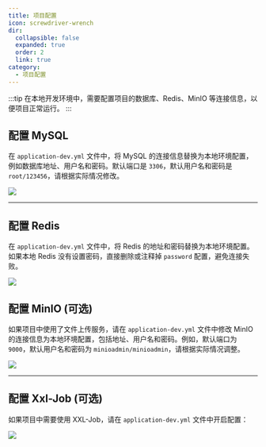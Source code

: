 ```yaml
---
title: 项目配置
icon: screwdriver-wrench
dir:
  collapsible: false
  expanded: true
  order: 2
  link: true
category:
  - 项目配置
---
```


:::tip
在本地开发环境中，需要配置项目的数据库、Redis、MinIO 等连接信息，以便项目正常运行。
:::


## 配置 MySQL 

在 `application-dev.yml` 文件中，将 MySQL 的连接信息替换为本地环境配置，例如数据库地址、用户名和密码。默认端口是 `3306`，默认用户名和密码是 `root/123456`，请根据实际情况修改。

![](https://www.youlai.tech/storage/blog/2025/02/23/af082081a6c6162818325b10fe526e1f.png) 

------

## 配置 Redis

在 `application-dev.yml` 文件中，将 Redis 的地址和密码替换为本地环境配置。如果本地 Redis 没有设置密码，直接删除或注释掉 `password` 配置，避免连接失败。

![](https://www.youlai.tech/storage/blog/2025/02/23/099fd01a612b013f64473bb606da3857.png) 

## 配置 MinIO (可选)

如果项目中使用了文件上传服务，请在 `application-dev.yml` 文件中修改 MinIO 的连接信息为本地环境配置，包括地址、用户名和密码。例如，默认端口为 `9000`，默认用户名和密码为 `minioadmin/minioadmin`，请根据实际情况调整。

![](https://www.youlai.tech/storage/blog/2025/02/23/e2b4da98809b4a6ba0d812530827dbc8.png)
 

------

## 配置 Xxl-Job (可选)

如果项目中需要使用 XXL-Job，请在 `application-dev.yml` 文件中开启配置：



![](https://www.youlai.tech/storage/blog/2025/02/23/c37d3ba251714e688caada0483706a1e.png)
